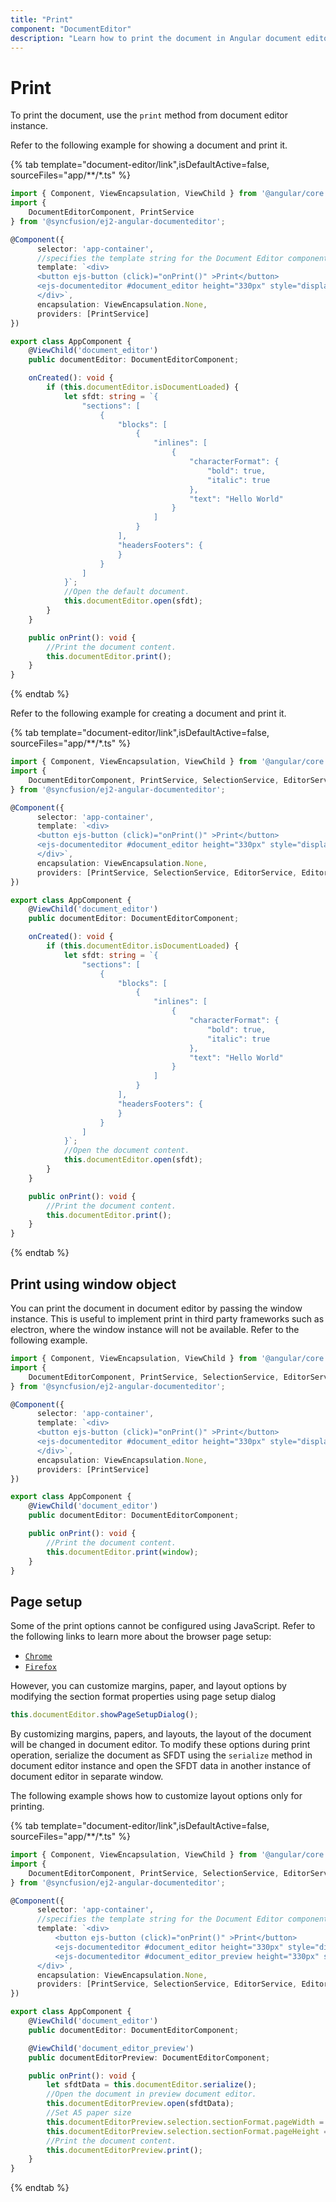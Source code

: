 ```yaml
---
title: "Print"
component: "DocumentEditor"
description: "Learn how to print the document in Angular document editor and customize page size, margins, and more during print."
---
```


# Print

To print the document, use the `print` method from document editor instance.

Refer to the following example for showing a document and print it.

{% tab template="document-editor/link",isDefaultActive=false, sourceFiles="app/**/*.ts" %}

```typescript
import { Component, ViewEncapsulation, ViewChild } from '@angular/core';
import {
    DocumentEditorComponent, PrintService
} from '@syncfusion/ej2-angular-documenteditor';

@Component({
      selector: 'app-container',
      //specifies the template string for the Document Editor component
      template: `<div>
      <button ejs-button (click)="onPrint()" >Print</button>
      <ejs-documenteditor #document_editor height="330px" style="display:block" [enablePrint]=true (created)="onCreated()"></ejs-documenteditor>
      </div>`,
      encapsulation: ViewEncapsulation.None,
      providers: [PrintService]
})

export class AppComponent {
    @ViewChild('document_editor')
    public documentEditor: DocumentEditorComponent;

    onCreated(): void {
        if (this.documentEditor.isDocumentLoaded) {
            let sfdt: string = `{
                "sections": [
                    {
                        "blocks": [
                            {
                                "inlines": [
                                    {
                                        "characterFormat": {
                                            "bold": true,
                                            "italic": true
                                        },
                                        "text": "Hello World"
                                    }
                                ]
                            }
                        ],
                        "headersFooters": {
                        }
                    }
                ]
            }`;
            //Open the default document.
            this.documentEditor.open(sfdt);
        }
    }

    public onPrint(): void {
        //Print the document content.
        this.documentEditor.print();
    }
}
```

{% endtab %}

Refer to the following example for creating a document and print it.

{% tab template="document-editor/link",isDefaultActive=false, sourceFiles="app/**/*.ts" %}

```typescript
import { Component, ViewEncapsulation, ViewChild } from '@angular/core';
import {
    DocumentEditorComponent, PrintService, SelectionService, EditorService, EditorHistoryService
} from '@syncfusion/ej2-angular-documenteditor';

@Component({
      selector: 'app-container',
      template: `<div>
      <button ejs-button (click)="onPrint()" >Print</button>
      <ejs-documenteditor #document_editor height="330px" style="display:block" [isReadOnly]=true [enableSelection]=true [enableEditor]=true [enablePrint]=true (created)="onCreated()"></ejs-documenteditor>
      </div>`,
      encapsulation: ViewEncapsulation.None,
      providers: [PrintService, SelectionService, EditorService, EditorHistoryService]
})

export class AppComponent {
    @ViewChild('document_editor')
    public documentEditor: DocumentEditorComponent;

    onCreated(): void {
        if (this.documentEditor.isDocumentLoaded) {
            let sfdt: string = `{
                "sections": [
                    {
                        "blocks": [
                            {
                                "inlines": [
                                    {
                                        "characterFormat": {
                                            "bold": true,
                                            "italic": true
                                        },
                                        "text": "Hello World"
                                    }
                                ]
                            }
                        ],
                        "headersFooters": {
                        }
                    }
                ]
            }`;
            //Open the document content.
            this.documentEditor.open(sfdt);
        }
    }

    public onPrint(): void {
        //Print the document content.
        this.documentEditor.print();
    }
}
```

{% endtab %}

## Print using window object

You can print the document in document editor by passing the window instance. This is useful to implement print in third party frameworks such as electron, where the window instance will not be available. Refer to the following example.

```typescript
import { Component, ViewEncapsulation, ViewChild } from '@angular/core';
import {
    DocumentEditorComponent, PrintService, SelectionService, EditorService, EditorHistoryService
} from '@syncfusion/ej2-angular-documenteditor';

@Component({
      selector: 'app-container',
      template: `<div>
      <button ejs-button (click)="onPrint()" >Print</button>
      <ejs-documenteditor #document_editor height="330px" style="display:block" [enablePrint]=true></ejs-documenteditor>
      </div>`,
      encapsulation: ViewEncapsulation.None,
      providers: [PrintService]
})

export class AppComponent {
    @ViewChild('document_editor')
    public documentEditor: DocumentEditorComponent;

    public onPrint(): void {
        //Print the document content.
        this.documentEditor.print(window);
    }
}
```

## Page setup

Some of the print options cannot be configured using JavaScript. Refer to the following links to learn more about the browser page setup:

* [`Chrome`](https://support.google.com/chrome/answer/1069693?hl=en&visit_id=1-636335333734668335-3165046395&rd=1/)
* [`Firefox`](https://support.mozilla.org/en-US/kb/how-print-web-pages-firefox/)

However, you can customize margins, paper, and layout options by modifying the section format properties using page setup dialog

```typescript
this.documentEditor.showPageSetupDialog();
```

By customizing margins, papers, and layouts, the layout of the document will be changed in document editor. To modify these options during print operation, serialize the document as SFDT using the `serialize` method in document editor instance and open the SFDT data in another instance of document editor in separate window.

The following example shows how to customize layout options only for printing.

{% tab template="document-editor/link",isDefaultActive=false, sourceFiles="app/**/*.ts" %}

```typescript
import { Component, ViewEncapsulation, ViewChild } from '@angular/core';
import {
    DocumentEditorComponent, PrintService, SelectionService, EditorService, EditorHistoryService, SfdtExportService
} from '@syncfusion/ej2-angular-documenteditor';

@Component({
      selector: 'app-container',
      //specifies the template string for the Document Editor component
      template: `<div>
          <button ejs-button (click)="onPrint()" >Print</button>
          <ejs-documenteditor #document_editor height="330px" style="display:block" [isReadOnly]=false [enableSelection]=true [enableEditor]=true [enablePrint]=true [enableSfdtExport]=true></ejs-documenteditor>
          <ejs-documenteditor #document_editor_preview height="330px" style="display:block" [isReadOnly]=false [enableSelection]=true [enableEditor]=true [enablePrint]=true [enableSfdtExport]=true></ejs-documenteditor>
      </div>`,
      encapsulation: ViewEncapsulation.None,
      providers: [PrintService, SelectionService, EditorService, EditorHistoryService, SfdtExportService]
})

export class AppComponent {
    @ViewChild('document_editor')
    public documentEditor: DocumentEditorComponent;

    @ViewChild('document_editor_preview')
    public documentEditorPreview: DocumentEditorComponent;

    public onPrint(): void {
        let sfdtData = this.documentEditor.serialize();
        //Open the document in preview document editor.
        this.documentEditorPreview.open(sfdtData);
        //Set A5 paper size
        this.documentEditorPreview.selection.sectionFormat.pageWidth = 419.55;
        this.documentEditorPreview.selection.sectionFormat.pageHeight = 595.30;
        //Print the document content.
        this.documentEditorPreview.print();
    }
}

```

{% endtab %}
